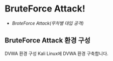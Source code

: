 # BruteForce Attack!
- *BroteForce Attack(무차별 대입 공격)*

## BruteForce Attack 환경 구성
DVWA 환경 구성
Kali Linux에 DVWA 환경 구축합니다.


